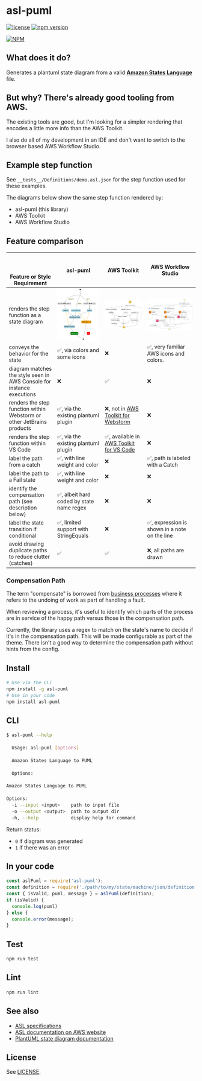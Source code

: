 # asl-puml

[![license](https://img.shields.io/badge/MIT-blue.svg)](https://github.com/massfords/asl-puml/blob/master/LICENSE)
[![npm version](https://badge.fury.io/js/asl-puml.svg)](https://badge.fury.io/js/asl-puml)

[![NPM](https://nodei.co/npm/asl-puml.png?stars=true)](https://www.npmjs.com/package/asl-puml)

## What does it do?

Generates a plantuml state diagram from a valid [**Amazon States Language**](https://states-language.net/spec.html) file.

## But why? There's already good tooling from AWS.

The existing tools are good, but I'm looking for a simpler rendering that encodes a little more info than the AWS Toolkit. 

I also do all of my development in an IDE and don't want to switch to the browser based AWS Workflow Studio. 

## Example step function

See `__tests__/Definitions/demo.asl.json` for the step function used for these examples.

The diagrams below show the same step function rendered by:
- asl-puml (this library)
- AWS Toolkit
- AWS Workflow Studio

## Feature comparison 

| <br/><br/><br/>Feature or Style Requirement                           | asl-puml                                                                                                         | AWS Toolkit                                                                                                                      | AWS Workflow Studio                                                                                       |
|-----------------------------------------------------------------------|------------------------------------------------------------------------------------------------------------------|----------------------------------------------------------------------------------------------------------------------------------|-----------------------------------------------------------------------------------------------------------|
| renders the step function as a state diagram                          | ![Diagram of the step function in the style of a PlantUML State Diagram](./docs/asl-puml-rendering-demo.asl.png) | ![shows state machine rendered by AWS Toolkit with generic rendering for every state](./docs/aws-toolkit-rendering-demo.asl.png) | ![shows state machine in workflow studio with colors and icons](./docs/aws-studio-rendering-demo.asl.png) |
| conveys the behavior for the state                                    | :white_check_mark:, via colors and some icons                                                                    | :x:                                                                                                                              | :white_check_mark:, very familiar AWS icons and colors.                                                   |
| diagram matches the style seen in AWS Console for instance executions | :x:                                                                                                              | :white_check_mark:                                                                                                               | :x:                                                                                                       |
| renders the step function within Webstorm or other JetBrains products | :white_check_mark:, via the existing plantuml plugin                                                             | :x:, not in [AWS Toolkit for Webstorm](https://aws.amazon.com/webstorm/)                                                         | :x:                                                                                                       |
| renders the step function within VS Code                              | :white_check_mark:, via the existing plantuml plugin                                                             | :white_check_mark:, available in [AWS Toolkit for VS Code](https://aws.amazon.com/visualstudiocode/)                             | :x:                                                                                                       |
| label the path from a catch                                           | :white_check_mark:, with line weight and color                                                                   | :x:                                                                                                                              | :white_check_mark:, path is labeled with a Catch                                                          |
| label the path to a Fail state                                        | :white_check_mark:, with line weight and color                                                                   | :x:                                                                                                                              | :x:                                                                                                       |
| identify the compensation path (see description below)                | :white_check_mark:, albeit hard coded by state name regex                                                        | :x:                                                                                                                              | :x:                                                                                                       |
| label the state transition if conditional                             | :white_check_mark:, limited support with StringEquals                                                            | :x:                                                                                                                              | :white_check_mark:, expression is shown in a note on the line                                             |
| avoid drawing duplicate paths to reduce clutter (catches)             | :white_check_mark:                                                                                               | :white_check_mark:                                                                                                               | :x:, all paths are drawn                                                                                  |

### Compensation Path
The term "compensate" is borrowed from [business processes](http://docs.oasis-open.org/wsbpel/2.0/OS/wsbpel-v2.0-OS.html#_Toc164738526) where it refers to the undoing of work as part of handling a fault.

When reviewing a process, it's useful to identify which parts of the process are in service of the happy path 
versus those in the compensation path.

Currently, the library uses a regex to match on the state's name to decide if it's in the compensation path. This will
be made configurable as part of the theme. There isn't a good way to determine the compensation path without hints from
the config. 

## Install
```bash
# Use via the CLI
npm install -g asl-puml
# Use in your code
npm install asl-puml
```

## CLI
```bash
$ asl-puml --help

  Usage: asl-puml [options]

  Amazon States Language to PUML

  Options:

Amazon States Language to PUML

Options:
  -i --input <input>    path to input file
  -o --output <output>  path to output dir
  -h, --help            display help for command
```
Return status:
- `0` if diagram was generated
- `1` if there was an error

## In your code
```javascript
const aslPuml = require('asl-puml');
const definition = require('./path/to/my/state/machine/json/definition');
const { isValid, puml, message } = aslPuml(definition);
if (isValid) {
  console.log(puml)
} else {
  console.error(message);
}
```

## Test
```bash
npm run test
```

## Lint
```bash
npm run lint
```

## See also
- [ASL specifications](https://states-language.net/spec.html)
- [ASL documentation on AWS website](http://docs.aws.amazon.com/step-functions/latest/dg/concepts-amazon-states-language.html)
- [PlantUML state diagram documentation](https://plantuml.com/state-diagram)

## License
See [LICENSE](./LICENSE).

